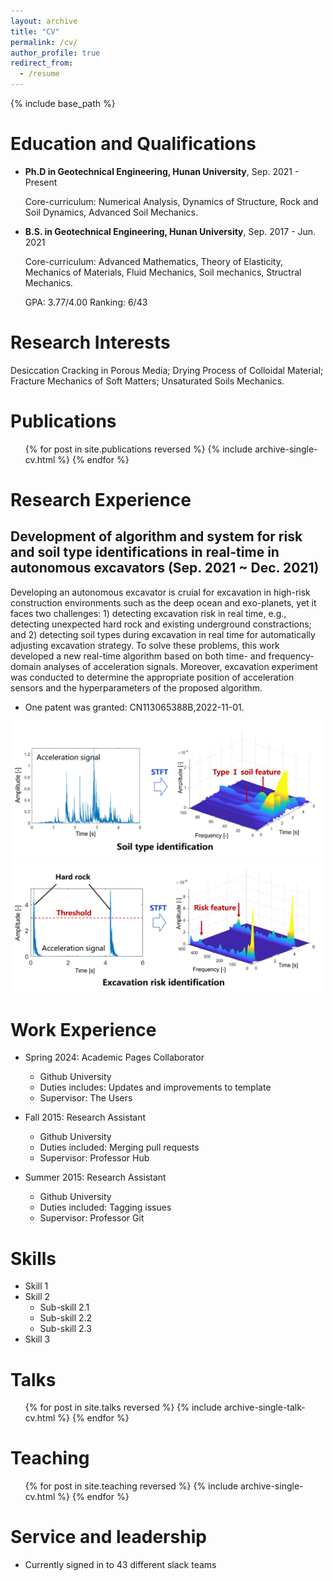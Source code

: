 ```yaml
---
layout: archive
title: "CV"
permalink: /cv/
author_profile: true
redirect_from:
  - /resume
---
```


{% include base_path %}

Education and Qualifications
======
* **Ph.D in Geotechnical Engineering, Hunan University**, Sep. 2021 - Present

  Core-curriculum: Numerical Analysis, Dynamics of Structure, Rock and Soil Dynamics, Advanced Soil Mechanics.
  
* **B.S. in Geotechnical Engineering, Hunan University**, Sep. 2017 - Jun. 2021

  Core-curriculum: Advanced Mathematics, Theory of Elasticity, Mechanics of Materials, Fluid Mechanics, Soil mechanics, Structral Mechanics.

  GPA: 3.77/4.00          Ranking: 6/43

Research Interests
======
Desiccation Cracking in Porous Media; Drying Process of Colloidal Material; Fracture Mechanics of Soft Matters; Unsaturated Soils Mechanics. 

Publications
======
  <ul>{% for post in site.publications reversed %}
    {% include archive-single-cv.html %}
  {% endfor %}</ul>

Research Experience
======

Development of algorithm and system for risk and soil type identifications in real-time in autonomous excavators (Sep. 2021 ~ Dec. 2021)
------
Developing an autonomous excavator is cruial for excavation in high-risk construction environments such as the deep ocean and exo-planets, yet it faces two challenges: 1) detecting excavation risk in real time, e.g., detecting unexpected hard rock and existing underground constractions; and 2) detecting soil types during excavation in real time for automatically adjusting excavation strategy. To solve these problems, this work developed a new real-time algorithm based on both time- and frequency- domain analyses of acceleration signals. Moreover, excavation experiment was conducted to determine the appropriate position of acceleration sensors and the hyperparameters of the proposed algorithm.
* One patent was granted: CN113065388B,2022-11-01.
<div style="text-align: center;">
  <img src="../images/AutoExcavator1.jpg" alt="AutoExcavator1" title="Risk identification" width="500" />
  <img src="../images/AutoExcavator2.jpg" alt="AutoExcavator2" title="Soil type identification" width="500" />
</div>

Work Experience
======
* Spring 2024: Academic Pages Collaborator
  * Github University
  * Duties includes: Updates and improvements to template
  * Supervisor: The Users

* Fall 2015: Research Assistant
  * Github University
  * Duties included: Merging pull requests
  * Supervisor: Professor Hub

* Summer 2015: Research Assistant
  * Github University
  * Duties included: Tagging issues
  * Supervisor: Professor Git
  
Skills
======
* Skill 1
* Skill 2
  * Sub-skill 2.1
  * Sub-skill 2.2
  * Sub-skill 2.3
* Skill 3
  
Talks
======
  <ul>{% for post in site.talks reversed %}
    {% include archive-single-talk-cv.html  %}
  {% endfor %}</ul>
  
Teaching
======
  <ul>{% for post in site.teaching reversed %}
    {% include archive-single-cv.html %}
  {% endfor %}</ul>
  
Service and leadership
======
* Currently signed in to 43 different slack teams
